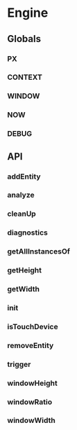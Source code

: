 # Engine

## Globals

### PX

### CONTEXT

### WINDOW

### NOW

### DEBUG

## API

### addEntity

### analyze

### cleanUp

### diagnostics

### getAllInstancesOf

### getHeight

### getWidth

### init

### isTouchDevice

### removeEntity

### trigger

### windowHeight

### windowRatio

### windowWidth
